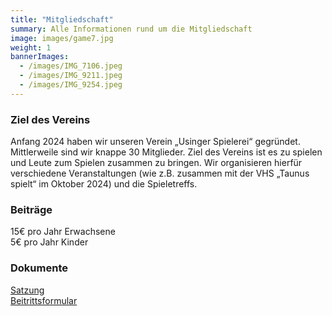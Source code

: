 ```yaml
---
title: "Mitgliedschaft"
summary: Alle Informationen rund um die Mitgliedschaft
image: images/game7.jpg
weight: 1
bannerImages:
  - /images/IMG_7106.jpeg
  - /images/IMG_9211.jpeg
  - /images/IMG_9254.jpeg
---
```


### Ziel des Vereins
Anfang 2024 haben wir unseren Verein „Usinger Spielerei“ gegründet. Mittlerweile sind wir knappe 30 Mitglieder. Ziel des Vereins ist es zu spielen und Leute zum Spielen zusammen zu bringen. Wir organisieren hierfür verschiedene Veranstaltungen (wie z.B. zusammen mit der VHS „Taunus spielt“ im Oktober 2024) und die Spieletreffs.

### Beiträge
15€ pro Jahr Erwachsene </br>
5€ pro Jahr Kinder

### Dokumente
[Satzung](/verein/Satzung.pdf) <br/>
[Beitrittsformular](/verein/Beitrittsformular.pdf)


